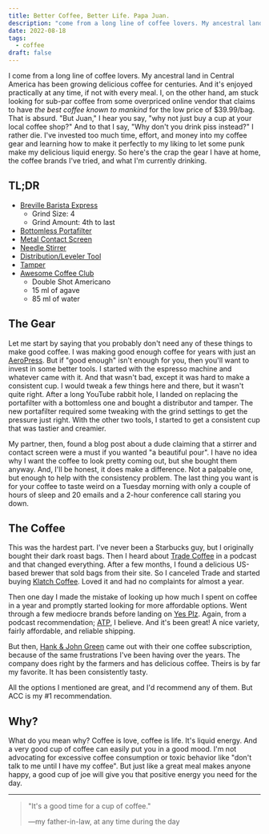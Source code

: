 ```yaml
---
title: Better Coffee, Better Life. Papa Juan.
description: "come from a long line of coffee lovers. My ancestral land in Central America has been growing delicious coffee for centuries. I, on the other hand, am stuck looking for sub-par coffee from some overpriced online vendor that claims to have _the best coffee known to mankind_ for the low price of $39.99/bag."
date: 2022-08-18
tags:
  - coffee
draft: false
---
```


I come from a long line of coffee lovers. My ancestral land in Central America has been growing delicious coffee for centuries. And it's enjoyed practically at any time, if not with every meal. I, on the other hand, am stuck looking for sub-par coffee from some overpriced online vendor that claims to have _the best coffee known to mankind_ for the low price of $39.99/bag. That is absurd. "But Juan," I hear you say, "why not just buy a cup at your local coffee shop?" And to that I say, "Why don't you drink piss instead?" I rather die. I've invested too much time, effort, and money into my coffee gear and learning how to make it perfectly to my liking to let some punk make my delicious liquid energy. So here's the crap the gear I have at home, the coffee brands I've tried, and what I'm currently drinking.

## TL;DR

- [Breville Barista Express](https://www.amazon.com/dp/B00CH9QWOU)
  - Grind Size: 4
  - Grind Amount: 4th to last
- [Bottomless Portafilter](https://www.amazon.com/dp/B08D89QWY5/)
- [Metal Contact Screen](https://www.amazon.com/dp/B09DD6F7M6/)
- [Needle Stirrer](https://www.amazon.com/dp/B09V1B152R/)
- [Distribution/Leveler Tool](https://www.amazon.com/dp/B09GNMQC8F)
- [Tamper](https://www.amazon.com/dp/B09C5PWJXL/)
- [Awesome Coffee Club](https://awesomecoffeeclub.com)
  - Double Shot Americano
  - 15 ml of agave
  - 85 ml of water

## The Gear

Let me start by saying that you probably don't need any of these things to make good coffee. I was making good enough coffee for years with just an [AeroPress](https://aeropress.com). But if "good enough" isn't enough for you, then you'll want to invest in some better tools. I started with the espresso machine and whatever came with it. And that wasn't bad, except it was hard to make a consistent cup. I would tweak a few things here and there, but it wasn't quite right. After a long YouTube rabbit hole, I landed on replacing the portafilter with a bottomless one and bought a distributor and tamper. The new portafilter required some tweaking with the grind settings to get the pressure just right. With the other two tools, I started to get a consistent cup that was tastier and creamier.

My partner, then, found a blog post about a dude claiming that a stirrer and contact screen were a must if you wanted "a beautiful pour". I have no idea why I want the coffee to look pretty coming out, but she bought them anyway. And, I'll be honest, it does make a difference. Not a palpable one, but enough to help with the consistency problem. The last thing you want is for your coffee to taste weird on a Tuesday morning with only a couple of hours of sleep and 20 emails and a 2-hour conference call staring you down.

## The Coffee

This was the hardest part. I've never been a Starbucks guy, but I originally bought their dark roast bags. Then I heard about [Trade Coffee](https://www.drinktrade.com) in a podcast and that changed everything. After a few months, I found a delicious US-based brewer that sold bags from their site. So I canceled Trade and started buying [Klatch Coffee](https://www.klatchcoffee.com). Loved it and had no complaints for almost a year.

Then one day I made the mistake of looking up how much I spent on coffee in a year and promptly started looking for more affordable options. Went through a few mediocre brands before landing on [Yes Plz](https://www.yesplz.coffee). Again, from a podcast recommendation; [ATP](https://atp.fm), I believe. And it's been great! A nice variety, fairly affordable, and reliable shipping.

But then, [Hank & John Green](https://www.youtube.com/vlogbrothers) came out with their one coffee subscription, because of the same frustrations I've been having over the years. The company does right by the farmers and has delicious coffee. Theirs is by far my favorite. It has been consistently tasty.

All the options I mentioned are great, and I'd recommend any of them. But ACC is my #1 recommendation.

## Why?

What do you mean why? Coffee is love, coffee is life. It's liquid energy. And a very good cup of coffee can easily put you in a good mood. I'm not advocating for excessive coffee consumption or toxic behavior like "don't talk to me until I have my coffee". But just like a great meal makes anyone happy, a good cup of joe will give you that positive energy you need for the day.

---

> "It's a good time for a cup of coffee."
>
> —my father-in-law, at any time during the day